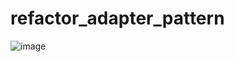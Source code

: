 # refactor_adapter_pattern
![image](https://note.youdao.com/yws/api/personal/file/EFB4EF29BFA64CA8A3A459576345601F?method=download&shareKey=cfb3721c3708406d10484823b1652c05)

